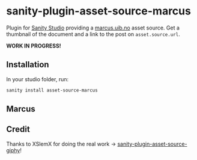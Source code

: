 # sanity-plugin-asset-source-marcus

Plugin for [Sanity Studio](https://www.sanity.io) providing a [marcus.uib.no](https://marcus.uib.no) asset source. Get a thumbnail of the document and a link to the post on `asset.source.url`.

__WORK IN PROGRESS!__

## Installation

In your studio folder, run:

```bash
sanity install asset-source-marcus
```

## Marcus


## Credit 

Thanks to XSlemX for doing the real work -> [sanity-plugin-asset-source-giphy](https://github.com/XSlemX/sanity-plugin-asset-source-giphy)! 

